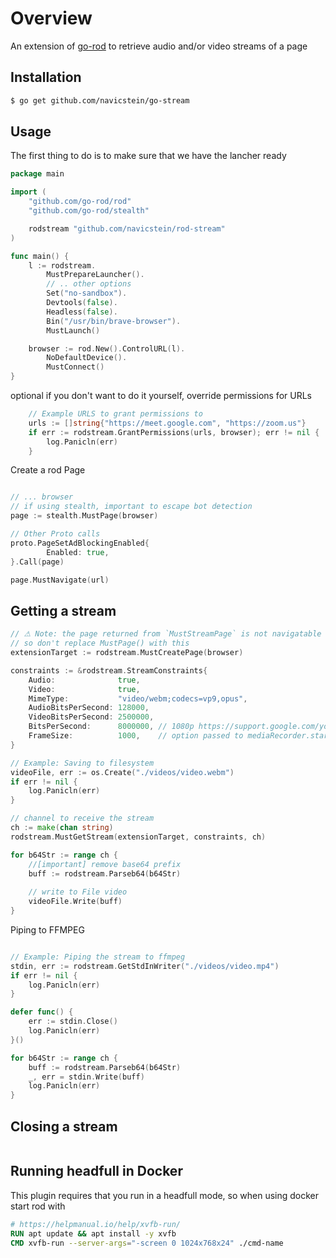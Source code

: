 # Overview

An extension of [go-rod](https://github.com/go-rod/rod) to retrieve audio and/or video streams of a page

## Installation

```sh
$ go get github.com/navicstein/go-stream
```

## Usage

The first thing to do is to make sure that we have the lancher ready

```go
package main

import (
	"github.com/go-rod/rod"
	"github.com/go-rod/stealth"

	rodstream "github.com/navicstein/rod-stream"
)

func main() {
	l := rodstream.
		MustPrepareLauncher().
        // .. other options
		Set("no-sandbox").
		Devtools(false).
		Headless(false).
		Bin("/usr/bin/brave-browser").
		MustLaunch()

	browser := rod.New().ControlURL(l).
		NoDefaultDevice().
		MustConnect()
}
```

optional if you don't want to do it yourself, override permissions for URLs

```go
	// Example URLS to grant permissions to
	urls := []string{"https://meet.google.com", "https://zoom.us"}
	if err := rodstream.GrantPermissions(urls, browser); err != nil {
		log.Panicln(err)
	}
```

Create a rod Page

```go

// ... browser
// if using stealth, important to escape bot detection
page := stealth.MustPage(browser)

// Other Proto calls
proto.PageSetAdBlockingEnabled{
		Enabled: true,
}.Call(page)

page.MustNavigate(url)

```

## Getting a stream 


```go
// ⚠ Note: the page returned from `MustStreamPage` is not navigatable
// so don't replace MustPage() with this
extensionTarget := rodstream.MustCreatePage(browser)

constraints := &rodstream.StreamConstraints{
	Audio:              true,
	Video:              true,
	MimeType:           "video/webm;codecs=vp9,opus",
	AudioBitsPerSecond: 128000,
	VideoBitsPerSecond: 2500000,
	BitsPerSecond:      8000000, // 1080p https://support.google.com/youtube/answer/1722171?hl=en#zippy=%2Cbitrate
	FrameSize:          1000,    // option passed to mediaRecorder.start(frameSize)
}

// Example: Saving to filesystem
videoFile, err := os.Create("./videos/video.webm")
if err != nil {
    log.Panicln(err)
}

// channel to receive the stream
ch := make(chan string)
rodstream.MustGetStream(extensionTarget, constraints, ch)

for b64Str := range ch {
    //[important] remove base64 prefix
    buff := rodstream.Parseb64(b64Str)
    
    // write to File video
	videoFile.Write(buff)
}

```


Piping to FFMPEG

```go

// Example: Piping the stream to ffmpeg
stdin, err := rodstream.GetStdInWriter("./videos/video.mp4")
if err != nil {
    log.Panicln(err)
}

defer func() {
	err := stdin.Close()
    log.Panicln(err)
}()

for b64Str := range ch {
	buff := rodstream.Parseb64(b64Str)
	_, err = stdin.Write(buff)
    log.Panicln(err)
}
```

## Closing a stream

```go
```

## Running headfull in Docker
This plugin requires that you run in a headfull mode, so when using docker 
start rod with 

```Dockerfile
# https://helpmanual.io/help/xvfb-run/
RUN apt update && apt install -y xvfb
CMD xvfb-run --server-args="-screen 0 1024x768x24" ./cmd-name
```